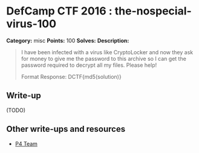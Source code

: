 # DefCamp CTF 2016 : the-nospecial-virus-100

**Category:** misc
**Points:** 100
**Solves:**
**Description:**

> I have been infected with a virus like CryptoLocker and now they ask for money to give me the password to this archive so I can get the password required to decrypt all my files. Please help!
>
>
> Format Response: DCTF{md5(solution)}

## Write-up

(TODO)

## Other write-ups and resources

* [P4 Team](https://github.com/p4-team/ctf/blob/master/2016-09-24-dctf/misc100/README.md)
